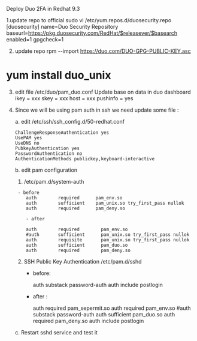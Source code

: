 Deploy Duo 2FA in Redhat 9.3 

1.update repo to  official 
sudo vi /etc/yum.repos.d/duosecurity.repo 
[duosecurity]
name=Duo Security Repository
baseurl=https://pkg.duosecurity.com/RedHat/$releasever/$basearch
enabled=1
gpgcheck=1

2. update repo 
 rpm --import https://duo.com/DUO-GPG-PUBLIC-KEY.asc
# yum install duo_unix

3. edit file /etc/duo/pam_duo.conf
   Update base on data in duo dashboard
   ikey = xxx
   skey = xxx
   host = xxx
   pushinfo = yes

 4. Since we will be using pam auth in ssh we need update some file : 
    
    a. edit /etc/ssh/ssh_config.d/50-redhat.conf
        
        ChallengeResponseAuthentication yes
        UsePAM yes
        UseDNS no
        PubkeyAuthentication yes
        PasswordAuthentication no
        AuthenticationMethods publickey,keyboard-interactive
    b. edit pam configuration
       
       1. /etc/pam.d/system-auth
              
         - before 
            auth        required      pam_env.so
            auth        sufficient    pam_unix.so try_first_pass nullok
            auth        required      pam_deny.so

            - after 

            auth        required        pam_env.so
            #auth       sufficient      pam_unix.so try_first_pass nullok
            auth        requisite       pam_unix.so try_first_pass nullok
            auth        sufficient      pam_duo.so
            auth        required        pam_deny.so 
                    
       2. SSH Public Key Authentication
           /etc/pam.d/sshd
         
          - before:

            auth       substack     password-auth
            auth       include      postlogin

          - after : 

            auth       required       pam_sepermit.so
            auth       required       pam_env.so
            #auth      substack       password-auth
            auth       sufficient     pam_duo.so
            auth       required       pam_deny.so
            auth       include        postlogin

    c. Restart sshd service and test it 
            